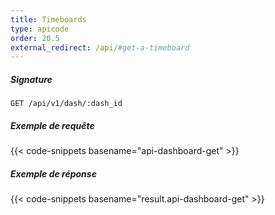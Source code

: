 ```yaml
---
title: Timeboards
type: apicode
order: 20.5
external_redirect: /api/#get-a-timeboard
---
```


##### Signature
`GET /api/v1/dash/:dash_id`
##### Exemple de requête
{{< code-snippets basename="api-dashboard-get" >}}
##### Exemple de réponse
{{< code-snippets basename="result.api-dashboard-get" >}}